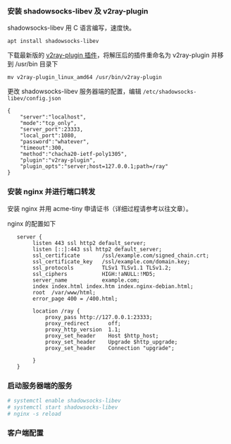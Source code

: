 

### 安装 shadowsocks-libev 及 v2ray-plugin

shadowsocks-libev 用 C 语言编写，速度快。

```
apt install shadowsocks-libev 
```

下载最新版的 [v2ray-plugin 插件](https://github.com/shadowsocks/v2ray-plugin/releases/latest)，将解压后的插件重命名为 v2ray-plugin 并移到 /usr/bin 目录下

```
mv v2ray-plugin_linux_amd64 /usr/bin/v2ray-plugin
```

更改 shadowsocks-libev 服务器端的配置，编辑 `/etc/shadowsocks-libev/config.json`

```
{
    "server":"localhost",
    "mode":"tcp_only",
    "server_port":23333,
    "local_port":1080,
    "password":"whatever",
    "timeout":300,
    "method":"chacha20-ietf-poly1305",
    "plugin":"v2ray-plugin",
    "plugin_opts":"server;host=127.0.0.1;path=/ray"
}
```

### 安装 nginx 并进行端口转发

安装 nginx 并用 acme-tiny 申请证书（详细过程请参考以往文章）。

nginx 的配置如下

```
   server {
        listen 443 ssl http2 default_server;
        listen [::]:443 ssl http2 default_server;
        ssl_certificate       /ssl/example.com/signed_chain.crt;
        ssl_certificate_key   /ssl/example.com/domain.key;
        ssl_protocols         TLSv1 TLSv1.1 TLSv1.2;
        ssl_ciphers           HIGH:!aNULL:!MD5;
        server_name           example.com;
        index index.html index.htm index.nginx-debian.html;
        root  /var/www/html;
        error_page 400 = /400.html;

        location /ray {
            proxy_pass http://127.0.0.1:23333;
            proxy_redirect      off;
            proxy_http_version  1.1;
            proxy_set_header    Host $http_host;
            proxy_set_header    Upgrade $http_upgrade;
            proxy_set_header    Connection "upgrade";
          
        }
   }   
```

### 启动服务器端的服务

```bash
# systemctl enable shadowsocks-libev
# systemctl start shadowsocks-libev
# nginx -s reload
```

### 客户端配置

